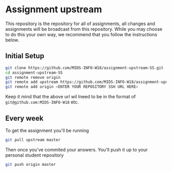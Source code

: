 # Assignment upstream

This repository is the repository for all of assignments, all changes and assignments will be broadcast from this repository. While you may choose to do this your own way, we recommend that you follow the instructions below.

## Initial Setup

``` sh
git clone https://github.com/MIDS-INFO-W18/assignment-upstream-SS.git
cd assignment-upstream-SS
git remote remove origin
git remote add upstream https://github.com/MIDS-INFO-W18/assignment-upstream-SS.git
git remote add origin <ENTER YOUR REPOSITORY SSH URL HERE>
```

Keep it mind that the above url wil lneed to be in the format of `git@github.com:MIDS-INFO-W18` etc.

## Every week

To get the assignment you'll be running
``` sh
git pull upstream master
```

Then once you've commited your answers. You'll push it up to your personal student repository
```sh
git push origin master
```
